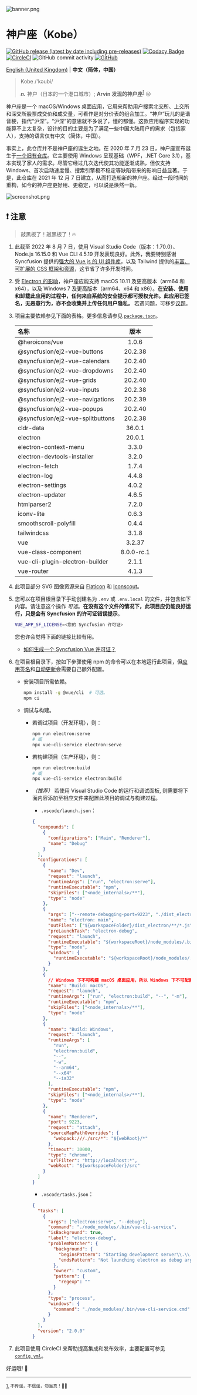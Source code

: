 ![banner.png](./img_README/banner.png)

# 神户座（Kobe）

[![GitHub release (latest by date including pre-releases)](https://img.shields.io/github/v/release/ArvinZJC/Kobe?include_prereleases)](../../releases)
[![Codacy Badge](https://app.codacy.com/project/badge/Grade/a280d86eb52342a0a141e3421f902428)](https://www.codacy.com/gh/ArvinZJC/Kobe/dashboard?utm_source=github.com&utm_medium=referral&utm_content=ArvinZJC/Kobe&utm_campaign=Badge_Grade)
[![CircleCI](https://circleci.com/gh/ArvinZJC/Kobe/tree/main.svg?style=svg)](https://circleci.com/gh/ArvinZJC/Kobe/tree/main)
![GitHub commit activity](https://img.shields.io/github/commit-activity/m/ArvinZJC/Kobe)
[![GitHub](https://img.shields.io/github/license/ArvinZJC/Kobe)](./LICENCE)

[English (United Kingdom)](./README.md) | **中文（简体，中国）**

> Kobe /'kəubi/
>
> **_n._** 神户（日本的一个港口城市）; **Arvin 发现的神户座**<sup id="source1">[1](#footnote1)</sup> 😜

神户座是一个 macOS/Windows 桌面应用，它用来帮助用户搜索北交所、上交所和深交所股票成交价和成交量，可看作是对分价表的组合加工。“神户”玩儿的是谐音梗，指代“沪深”。“沪深”的意思就不多说了，懂的都懂。这款应用程序实现的功能算不上太复杂，设计的目的主要是为了满足一些中国大陆用户的需求（包括家人），支持的语言仅有中文（简体，中国）。

事实上，此仓库并不是神户座的诞生之地。在 2020 年 7 月 23 日，神户座宣布诞生于[一个旧有仓库](https://github.com/ArvinZJC/ShSzStockHelper-Windows)。它主要使用 Windows 呈现基础（WPF，.NET Core 3.1），基本实现了家人的需求。尽管它经过几次迭代使其功能逐渐成熟，但仅支持 Windows、首次启动速度慢、搜索引擎极不稳定等缺陷带来的影响日益显著。于是，此仓库在 2021 年 12 月 7 日建立，从而打造船新的神户座。经过一段时间的重构，如今的神户座更好用、更稳定，可以说是焕然一新。

![screenshot.png](./img_README/screenshot.png)

## ❗ 注意

> 敲黑板了！敲黑板了！🔥

1. 此截至 2022 年 8 月 7 日，使用 Visual Studio Code（版本：1.70.0）、Node.js 16.15.0 和 Vue CLI 4.5.19 开发表现良好。此外，我要特别感谢 Syncfusion 提供的[强大的 Vue.js 的 UI 组件库](https://www.syncfusion.com/vue-ui-components)，以及 Tailwind 提供的[丰富、可扩展的 CSS 框架和资源](https://tailwindcss.com/resources)，这节省了许多开发时间。
2. 受 [Electron 的影响](https://www.electronjs.org/docs/latest/tutorial/support#supported-platforms)，神户座应能支持 macOS 10.11 及更高版本（arm64 和 x64），以及 Windows 7 及更高版本（arm64、x64 和 x86）。**在安装、使用和卸载此应用的过程中，任何来自系统的安全提示都可授权允许。此应用已签名，无恶意行为，亦不会收集并上传任何用户隐私。** 若遇问题，可移步[议题](https://github.com/ArvinZJC/Kobe/issues)。
3. 项目主要依赖参见下面的表格。更多信息请参见 [`package.json`](./package.json)。

   | 名称                             |    版本    |
   | :------------------------------- | :--------: |
   | @heroicons/vue                   |   1.0.6    |
   | @syncfusion/ej2-vue-buttons      |  20.2.38   |
   | @syncfusion/ej2-vue-calendars    |  20.2.40   |
   | @syncfusion/ej2-vue-dropdowns    |  20.2.40   |
   | @syncfusion/ej2-vue-grids        |  20.2.40   |
   | @syncfusion/ej2-vue-inputs       |  20.2.38   |
   | @syncfusion/ej2-vue-navigations  |  20.2.39   |
   | @syncfusion/ej2-vue-popups       |  20.2.40   |
   | @syncfusion/ej2-vue-splitbuttons |  20.2.38   |
   | cldr-data                        |   36.0.1   |
   | electron                         |   20.0.1   |
   | electron-context-menu            |   3.3.0    |
   | electron-devtools-installer      |   3.2.0    |
   | electron-fetch                   |   1.7.4    |
   | electron-log                     |   4.4.8    |
   | electron-settings                |   4.0.2    |
   | electron-updater                 |   4.6.5    |
   | htmlparser2                      |   7.2.0    |
   | iconv-lite                       |   0.6.3    |
   | smoothscroll-polyfill            |   0.4.4    |
   | tailwindcss                      |   3.1.8    |
   | vue                              |   3.2.37   |
   | vue-class-component              | 8.0.0-rc.1 |
   | vue-cli-plugin-electron-builder  |   2.1.1    |
   | vue-router                       |   4.1.3    |

4. 此项目部分 SVG 图像资源来自 [Flaticon](https://www.flaticon.com/) 和 [Iconscout](https://iconscout.com/)。
5. 您可以在项目根目录下手动创建名为 `.env` 或 `.env.local` 的文件，并包含如下内容。请注意这个操作 _可选_。**在没有这个文件的情况下，此项目应仍能良好运行，只是会有 Syncfusion 的许可证错误提示**。

   ```sh
   VUE_APP_SF_LICENSE=<您的 Syncfusion 许可证>
   ```

   您也许会觉得下面的链接比较有用。

   - [如何生成一个 Syncfusion Vue 许可证？](https://ej2.syncfusion.com/vue/documentation/licensing/license-key-generation/)

6. 在项目根目录下，按如下步骤使用 npm 的命令可以在本地运行此项目，但[应用签名](https://www.electron.build/code-signing)和[自动更新](https://www.electron.build/auto-update)会需要自己额外配置。

   - 安装项目所需依赖。

     ```sh
     npm install -g @vue/cli  # 可选。
     npm ci
     ```

   - 调试与构建。

     - 若调试项目（开发环境），则：

       ```sh
       npm run electron:serve
       # 或
       npx vue-cli-service electron:serve
       ```

     - 若构建项目（生产环境），则：

       ```sh
       npm run electron:build
       # 或
       npx vue-cli-service electron:build
       ```

     - _（推荐）_ 若使用 Visual Studio Code 的运行和调试面板, 则需要将下面内容添加至相应文件来配置此项目的调试与构建过程。

       - `.vscode/launch.json`：

       ```JSON
       {
         "compounds": [
           {
             "configurations": ["Main", "Renderer"],
             "name": "Debug"
           }
         ],
         "configurations": [
           {
             "name": "Dev",
             "request": "launch",
             "runtimeArgs": ["run", "electron:serve"],
             "runtimeExecutable": "npm",
             "skipFiles": ["<node_internals>/**"],
             "type": "node"
           },
           {
             "args": ["--remote-debugging-port=9223", "./dist_electron"],
             "name": "electron: main",
             "outFiles": ["${workspaceFolder}/dist_electron/**/*.js"],
             "preLaunchTask": "electron-debug",
             "request": "launch",
             "runtimeExecutable": "${workspaceRoot}/node_modules/.bin/electron",
             "type": "node",
             "windows": {
               "runtimeExecutable": "${workspaceRoot}/node_modules/.bin/electron.cmd"
             }
           },
           {
             // Windows 下不可构建 macOS 桌面应用，所以 Windows 下不可配置此部分。
             "name": "Build: macOS",
             "request": "launch",
             "runtimeArgs": ["run", "electron:build", "--", "-m"],
             "runtimeExecutable": "npm",
             "skipFiles": ["<node_internals>/**"],
             "type": "node"
           },
           {
             "name": "Build: Windows",
             "request": "launch",
             "runtimeArgs": [
               "run",
               "electron:build",
               "--",
               "-w",
               "--arm64",
               "--x64"
               "--ia32"
             ],
             "runtimeExecutable": "npm",
             "skipFiles": ["<node_internals>/**"],
             "type": "node"
           },
           {
             "name": "Renderer",
             "port": 9223,
             "request": "attach",
             "sourceMapPathOverrides": {
               "webpack:///./src/*": "${webRoot}/*"
             },
             "timeout": 30000,
             "type": "chrome",
             "urlFilter": "http://localhost:*",
             "webRoot": "${workspaceFolder}/src"
           }
         ]
       }
       ```

       - `.vscode/tasks.json`：

       ```JSON
       {
         "tasks": [
           {
             "args": ["electron:serve", "--debug"],
             "command": "./node_modules/.bin/vue-cli-service",
             "isBackground": true,
             "label": "electron-debug",
             "problemMatcher": {
               "background": {
                 "beginsPattern": "Starting development server\\.\\.\\.",
                 "endsPattern": "Not launching electron as debug argument was passed\\."
               },
               "owner": "custom",
               "pattern": {
                 "regexp": ""
               }
             },
             "type": "process",
             "windows": {
               "command": "./node_modules/.bin/vue-cli-service.cmd"
             }
           }
         ],
         "version": "2.0.0"
       }
       ```

7. 此项目使用 CircleCI 来帮助提高集成和发布效率，主要配置可参见 [`config.yml`](./.circleci/config.yml)。

好运哦! 💖

---

<sub id="footnote1">[1.](#source1) 不传谣，不信谣，勿当真！👮‍♂️</sub>

